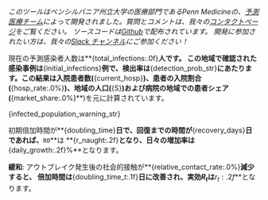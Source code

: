 *このツールはペンシルバニア州立大学の医療部門であるPenn Medicineの、[予測医療チーム](http://predictivehealthcare.pennmedicine.org/)によって開発されました。質問とコメントは、我々の[コンタクトページ](http://predictivehealthcare.pennmedicine.org/contact/)をご覧ください。
ソースコードは[Github](https://github.com/CodeForPhilly/chime)で配布されています。
開発に参加されたい方は、我々の[Slack チャンネル](https://codeforphilly.org/chat?channel=covid19-chime-penn)にご参加ください！*

現在の予測感染者人数は**{total_infections:.0f}**人です。
この地域で確認された感染事例は**{initial_infections}**例で、検出率は**{detection_prob_str}**にあたります。この結果は入院患者数(**{current_hosp}**)、患者の入院割合(**{hosp_rate:.0%}**)、地域の人口(**{S}**)および病院の地域での患者シェア(**{market_share:.0%}**)を元に計算されています。

{infected_population_warning_str}

初期倍加時間が**{doubling_time}**日で、回復までの時間が**{recovery_days}**日であれば、**`R0`**は
**{r_naught:.2f}**となり、日々の増加率は**{daily_growth:.2f}%**となります。

**緩和**: アウトブレイク発生後の社会的接触が**{relative_contact_rate:.0%}**減少すると、
倍加時間は**{doubling_time_t:.1f}**日に改善され、実効$R_t$は**${r_t:.2f}$**となります。
